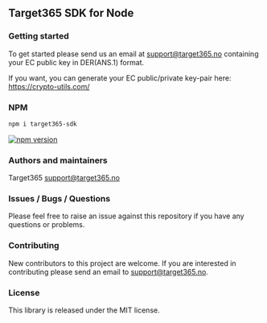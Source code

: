 ## Target365 SDK for Node

### Getting started

To get started please send us an email at <support@target365.no> containing your EC public key in DER(ANS.1) format.

If you want, you can generate your EC public/private key-pair here: <https://crypto-utils.com/>

### NPM

```Xml
npm i target365-sdk
```

[![npm version](https://badge.fury.io/js/target365-sdk.svg)](https://www.npmjs.com/package/target365-sdk)

### Authors and maintainers
Target365 <support@target365.no>

### Issues / Bugs / Questions

Please feel free to raise an issue against this repository if you have any questions or problems.

### Contributing

New contributors to this project are welcome. If you are interested in contributing please
send an email to support@target365.no.

### License

This library is released under the MIT license.
